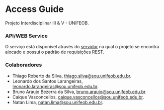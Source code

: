 Access Guide
==============
Projeto Interdisciplinar III & V - UNIFEOB. 

### API/WEB Service

O serviço está disponível através do [servidor](https://accessguide.microndata.com.br/api) na qual o projeto se encontra alocado e possuí o padrão de requisições REST. 

### Colaboradores

* Thiago Roberto da Silva, [thiago.silva@sou.unifeob.edu.br](mailto://thiago.silva@sou.unifeob.edu.br).
* Leonardo dos Santos Larangeiras, [leonardo.larangeiras@sou.unifeob.edu.br](mailto://leonardo.larangeiras@sou.unifeob.edu.br).
* Bruno Araujo Bezerra da Silva, [bruno.araujo@sou.unifeob.edu.br](mailto://bruno.araujo@sou.unifeob.edu.br).
* Caique Vasconcellos, [caique.vasconcellos@sou.unifeob.edu.br](mailto://caique.vasconcellos@sou.unifeob.edu.br).
* Natan Lima, [natan.lima@sou.unifeob.edu.br](mailto://natan.lima@sou.unifeob.edu.br).